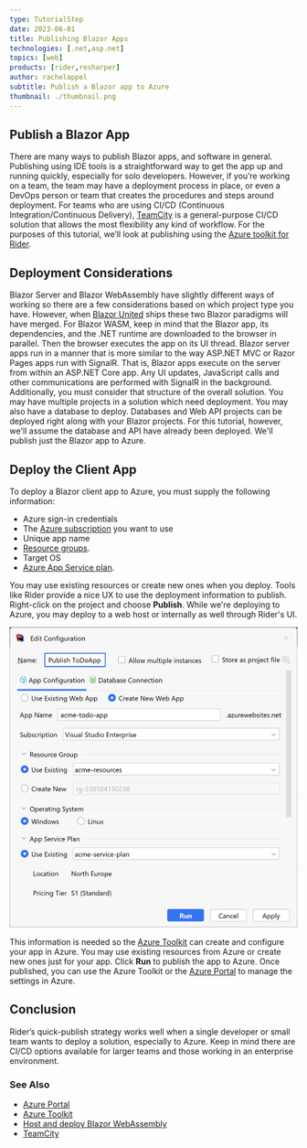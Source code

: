 ```yaml
---
type: TutorialStep
date: 2023-06-01
title: Publishing Blazor Apps
technologies: [.net,asp.net]
topics: [web]
products: [rider,resharper]
author: rachelappel
subtitle: Publish a Blazor app to Azure
thumbnail: ./thumbnail.png
---
```


## Publish a Blazor App
There are many ways to publish Blazor apps, and software in general. 
Publishing using IDE tools is a straightforward way to get the app up and running quickly, especially for solo developers. 
However, if you’re working on a team, the team may have a deployment process in place, or even a DevOps person or team that creates the procedures and steps around deployment. 
For teams who are using CI/CD (Continuous Integration/Continuous Delivery), [TeamCity](https://www.jetbrains.com/teamcity/) is a general-purpose CI/CD solution that allows the most flexibility any kind of workflow. 
For the purposes of this tutorial, we’ll look at publishing using the [Azure toolkit for Rider](https://plugins.jetbrains.com/plugin/11220-azure-toolkit-for-rider).

## Deployment Considerations
Blazor Server and Blazor WebAssembly have slightly different ways of working so there are a few considerations based on which project type you have. 
However, when [Blazor United](https://github.com/dotnet/aspnetcore/issues/46636) ships these two Blazor paradigms will have merged. For Blazor WASM, keep in mind that the Blazor app, its dependencies, and the .NET runtime are downloaded to the browser in parallel. Then the browser executes the app on its UI thread. Blazor server apps run in a manner that is more similar to the way ASP.NET MVC or Razor Pages apps run with SignalR. That is, Blazor apps execute on the server from within an ASP.NET Core app. Any UI updates, JavaScript calls and other communications are performed with SignalR in the background.
Additionally, you must consider that structure of the overall solution. You may have multiple projects in a solution which need deployment. You may also have a database to deploy.
Databases and Web API projects can be deployed right along with your Blazor projects. For this tutorial, however, we'll assume the database and API have already been deployed. We'll publish just the Blazor app to Azure. 

## Deploy the Client App
To deploy a Blazor client app to Azure, you must supply the following information:

* Azure sign-in credentials 
* The [Azure subscription](https://azure.microsoft.com/en-us/free/) you want to use
* Unique app name
* [Resource groups](https://learn.microsoft.com/en-us/azure/azure-resource-manager/management/manage-resource-groups-portal).
* Target OS
* [Azure App Service plan](https://learn.microsoft.com/en-us/azure/app-service/overview-hosting-plans).

You may use existing resources or create new ones when you deploy. Tools like Rider provide a nice UX to use the deployment information to publish. Right-click on the project and choose **Publish**. While we're deploying to Azure, you may deploy to a web host or internally as well through Rider's UI. 

![Publish to Azure Dialog](1-publish-dialog.png)

This information is needed so the [Azure Toolkit](https://plugins.jetbrains.com/plugin/11220-azure-toolkit-for-rider/) can create and configure your app in Azure. You may use existing resources from Azure or create new ones just for your app.
Click **Run** to publish the app to Azure. Once published, you can use the Azure Toolkit or the [Azure Portal](https://portal.azure.com/) to manage the settings in Azure.

## Conclusion
Rider’s quick-publish strategy works well when a single developer or small team wants to deploy a solution, especially to Azure. Keep in mind there are CI/CD options available for larger teams and those working in an enterprise environment. 

### See Also

* [Azure Portal](https://portal.azure.com)
* [Azure Toolkit](https://plugins.jetbrains.com/plugin/11220-azure-toolkit-for-rider/)
* [Host and deploy Blazor WebAssembly](https://docs.microsoft.com/en-us/aspnet/core/blazor/host-and-deploy/webassembly?view=aspnetcore-5.0)
* [TeamCity](https://azure.microsoft.com/en-us/pricing/details/app-service/windows/)